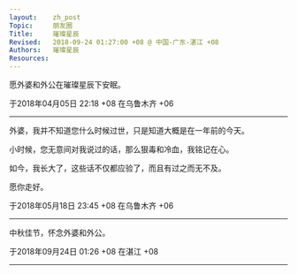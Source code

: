 ```yaml
---
layout:    zh_post
Topic:     朋友圈
Title:     璀璨星辰
Revised:   2018-09-24 01:27:00 +08 @ 中国-广东-湛江 +08
Authors:   璀璨星辰
Resources:
---
```


愿外婆和外公在璀璨星辰下安眠。

于2018年04月05日 22:18 +08 在乌鲁木齐 +06

--------------------------------------------------------------------------------

外婆，我并不知道您什么时候过世，只是知道大概是在一年前的今天。

小时候，您无意间对我说过的话，那么狠毒和冷血，我铭记在心。

如今，我长大了，这些话不仅都应验了，而且有过之而无不及。

愿你走好。

于2018年05月18日 23:45 +08 在乌鲁木齐 +06

--------------------------------------------------------------------------------

中秋佳节，怀念外婆和外公。

于2018年09月24日 01:26 +08 在湛江 +08

--------------------------------------------------------------------------------
